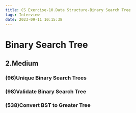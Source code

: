 ```yaml
---
title: CS Exercise-10.Data Structure-Binary Search Tree
tags: Interview
date: 2023-09-11 10:15:38
---
```


# Binary Search Tree

##   2.Medium

###   (96)Unique Binary Search Trees

###   (98)Validate Binary Search Tree

###   (538)Convert BST to Greater Tree

